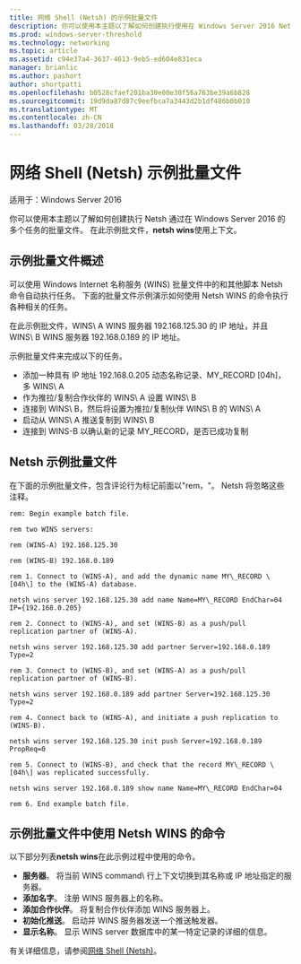 ```yaml
---
title: 网络 Shell (Netsh) 的示例批量文件
description: 你可以使用本主题以了解如何创建执行使用在 Windows Server 2016 Netsh 的多个任务的批量文件。
ms.prod: windows-server-threshold
ms.technology: networking
ms.topic: article
ms.assetid: c94e37a4-3637-4613-9eb5-ed604e831eca
manager: brianlic
ms.author: pashort
author: shortpatti
ms.openlocfilehash: b0528cfaef201ba30e00e30f56a763be39a6b828
ms.sourcegitcommit: 19d9da87d87c9eefbca7a3443d2b1df486b0b010
ms.translationtype: MT
ms.contentlocale: zh-CN
ms.lasthandoff: 03/28/2018
---
```

# <a name="network-shell-netsh-example-batch-file"></a>网络 Shell \(Netsh\) 示例批量文件

适用于：Windows Server 2016

你可以使用本主题以了解如何创建执行 Netsh 通过在 Windows Server 2016 的多个任务的批量文件。 在此示例批文件，**netsh wins**使用上下文。

## <a name="example-batch-file-overview"></a>示例批量文件概述

可以使用 Windows Internet 名称服务 \(WINS\) 批量文件中的和其他脚本 Netsh 命令自动执行任务。 下面的批量文件示例演示如何使用 Netsh WINS 的命令执行各种相关的任务。

在此示例批文件，WINS\ A WINS 服务器 192.168.125.30 的 IP 地址，并且 WINS\ B WINS 服务器 192.168.0.189 的 IP 地址。

示例批量文件来完成以下的任务。

- 添加一种具有 IP 地址 192.168.0.205 动态名称记录、MY\_RECORD \[04h\]，多 WINS\ A
- 作为推拉/复制合作伙伴的 WINS\ A 设置 WINS\ B
- 连接到 WINS\ B，然后将设置为推拉/复制伙伴 WINS\ B 的 WINS\ A
- 启动从 WINS\ A 推送复制到 WINS\ B
- 连接到 WINS\-B 以确认新的记录 MY\_RECORD，是否已成功复制

## <a name="netsh-example-batch-file"></a>Netsh 示例批量文件

在下面的示例批量文件，包含评论行为标记前面以"rem，"。 Netsh 将忽略这些注释。

    rem: Begin example batch file.
    
    rem two WINS servers:
    
    rem (WINS-A) 192.168.125.30
    
    rem (WINS-B) 192.168.0.189
    
    rem 1. Connect to (WINS-A), and add the dynamic name MY\_RECORD \[04h\] to the (WINS-A) database.
    
    netsh wins server 192.168.125.30 add name Name=MY\_RECORD EndChar=04 IP={192.168.0.205}
    
    rem 2. Connect to (WINS-A), and set (WINS-B) as a push/pull replication partner of (WINS-A).
    
    netsh wins server 192.168.125.30 add partner Server=192.168.0.189 Type=2
    
    rem 3. Connect to (WINS-B), and set (WINS-A) as a push/pull replication partner of (WINS-B).
    
    netsh wins server 192.168.0.189 add partner Server=192.168.125.30 Type=2
    
    rem 4. Connect back to (WINS-A), and initiate a push replication to (WINS-B).
    
    netsh wins server 192.168.125.30 init push Server=192.168.0.189 PropReq=0
    
    rem 5. Connect to (WINS-B), and check that the record MY\_RECORD \[04h\] was replicated successfully.
    
    netsh wins server 192.168.0.189 show name Name=MY\_RECORD EndChar=04
    
    rem 6. End example batch file.

## <a name="netsh-wins-commands-used-in-the-example-batch-file"></a>示例批量文件中使用 Netsh WINS 的命令

以下部分列表**netsh wins**在此示例过程中使用的命令。

- **服务器**。 将当前 WINS command\ 行上下文切换到其名称或 IP 地址指定的服务器。
- **添加名字**。 注册 WINS 服务器上的名称。
- **添加合作伙伴**。 将复制合作伙伴添加 WINS 服务器上。
- **初始化推送**。 启动并 WINS 服务器发送一个推送触发器。
- **显示名称**。 显示 WINS server 数据库中的某一特定记录的详细的信息。  

有关详细信息，请参阅[网络 Shell (Netsh)](netsh.md)。
